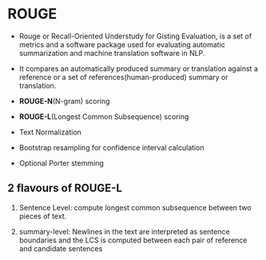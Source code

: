 # ROUGE

- Rouge or Recall-Oriented Understudy for Gisting Evaluation, is a set of metrics and a software package used for evaluating automatic summarization and machine translation software in NLP. 

- It compares an automatically produced summary or translation against a reference or a set of references(human-produced) summary or translation.

- **ROUGE-N**(N-gram) scoring
- **ROUGE-L**(Longest Common Subsequence) scoring
- Text Normalization
- Bootstrap resampling for confidence interval calculation
- Optional Porter stemming

## 2 flavours of ROUGE-L

1. Sentence Level: compute longest common subsequence between two pieces of text.

2. summary-level: Newlines in the text are interpreted as sentence boundaries and the LCS is computed between each pair of reference and candidate sentences
